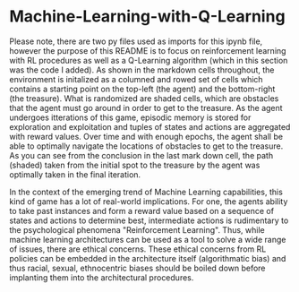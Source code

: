 # Machine-Learning-with-Q-Learning


Please note, there are two py files used as imports for this ipynb file, however the purpose of this README is to focus on reinforcement learning with RL procedures as well as a Q-Learning algorithm (which in this section was the code I added). As shown in the markdown cells throughout, the environment is initalized as a columned and rowed set of cells which contains a starting point on the top-left (the agent) and the bottom-right (the treasure). What is randomized are shaded cells, which are obstacles that the agent must go around in order to get to the treasure. As the agent undergoes itterations of this game, episodic memory is stored for exploration and exploitation and tuples of states and actions are aggregated with reward values. Over time and with enough epochs, the agent shall be able to optimally navigate the locations of obstacles to get to the treasure. As you can see from the conclusion in the last mark down cell, the path (shaded) taken from the initial spot to the treasure by the agent was optimally taken in the final iteration. 

In the context of the emerging trend of Machine Learning capabilities, this kind of game has a lot of real-world implications. For one, the agents ability to take past instances and form a reward value based on a sequence of states and actions to determine best, intermediate actions is rudimentary to the psychological phenomena "Reinforcement Learning". Thus, while machine learning architectures can be used as a tool to solve a wide range of issues, there are ethical concerns. These ethical concerns from RL policies can be embedded in the architecture itself (algorithmatic bias) and thus racial, sexual, ethnocentric biases should be boiled down before implanting them into the architectural procedures. 
